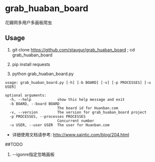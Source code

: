 # grab_huaban_board
花瓣网多用户多画板爬虫

## Usage

1. git clone https://github.com/staugur/grab_huaban_board ; cd grab_huaban_board

2. pip install requests

3. python grab_huaban_board.py

```
usage: grab_huaban_board.py [-h] [-b BOARD] [-v] [-p PROCESSES] [-u USER]

optional arguments:
  -h, --help            show this help message and exit
  -b BOARD, --board BOARD
                        The board id for Huanban.com
  -v, --version         The version for grab_huaban_board project
  -p PROCESSES, --processes PROCESSES
                        Concurrent number
  -u USER, --user USER  The user for Huanban.com
```

* 详细使用文档请参考: http://www.saintic.com/blog/204.html


##TODO
1. --igonre指定忽略画板

